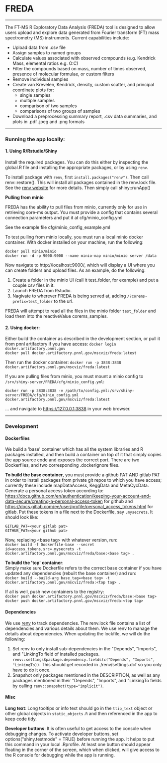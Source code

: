 # FREDA

***

The FT-MS R Exploratory Data Analysis (FREDA) tool is designed to allow users upload and explore data generated from Fourier transform (FT) mass spectrometry (MS) instruments. Current capabilities include:

* Upload data from .csv file  
* Assign samples to named groups
* Calculate values associated with observed compounds (e.g. Kendrick Mass, elemental ratios e.g. O:C)
* Filter the compounds based on mass, number of times observed, presence of molecular formulae, or custom filters
* Remove individual samples
* Create van Krevelen, Kendrick, density, custom scatter, and principal coordinate plots for:  
  * single samples
  * multiple samples
  * comparison of two samples
  * comparisons of two groups of samples
* Download a preprocessing summary report, .csv data summaries, and plots in .pdf .jpeg and .png formats

***

### Running the app locally:

#### 1.  Using R/Rstudio/Shiny
Install the required packages.  You can do this either by inspecting the global.R file and installing the appropriate packages, or by using `renv`.

To install package with `renv`, first `install.packages("renv")`.  Then call renv::restore().  This will install all packages contained in the renv.lock file.  See the [renv website](https://rstudio.github.io/renv/articles/renv.html) for more details.
Then simply call shiny::runApp()

**Pulling from minio**

FREDA has the ability to pull files from minio, currently only for use in retrieving core-ms output.  You must provide a config that contains several connection parameters and put it at cfg/minio_config.yml

See the example file cfg/minio_config_example.yml

To test pulling from minio locally, you must run a local minio docker container.  With docker installed on your machine,
run the following:

`docker pull minio/minio`  
`docker run -d -p 9000:9000 --name minio-map minio/minio server /data`

Now navigate to http://localhost:9000/, which will display a UI where you can create folders and upload files.  As an
example, do the following:

1.  Create a folder in the minio UI (call it test_folder, for example) and put a couple csv files in it.
2.  Launch FREDA from Rstudio.  
3.  Nagivate to wherever FREDA is being served at, adding `/?corems-prefix=test_folder` to the url.

FREDA will attempt to read all the files in the minio folder `test_folder` and load them into the reactiveValue 
corems_samples.

#### 2.  Using docker:

Either build the container as described in the development section, or pull it from pnnl artifactory if you have access:
`docker login docker.artifactory.pnnl.gov`  
`docker pull docker.artifactory.pnnl.gov/mscviz/freda:latest`

Then run the docker container:  `docker run -p 3838:3838 docker.artifactory.pnnl.gov/mscviz/freda:latest`  

If you are pulling files from minio, you must mount a minio config to `/srv/shiny-server/FREDA/cfg/minio_config.yml`:

`docker run -p 3838:3838 -v /path/to/config.yml:/srv/shiny-server/FREDA/cfg/minio_config.yml docker.artifactory.pnnl.gov/mscviz/freda:latest`  

... and navigate to https://127.0.0.1:3838 in your web browser.

***

### **Development**

#### **Dockerfiles**

We build a 'base' container which has all the system libraries and R packages installed, and then build a container on top of it that simply copies the app source code and exposes the correct port.  There are two Dockerfiles, and two corresponding .dockerignore files.

**To build the base container**, you must provide a github PAT AND gitlab PAT in order to install packages from private git repos to which you have access; currently these include mapDataAccess, KeggData and MetaCycData. Generate a personal access token according to:  https://docs.github.com/en/authentication/keeping-your-account-and-data-secure/creating-a-personal-access-token for github and https://docs.gitlab.com/ee/user/profile/personal_access_tokens.html for gitlab.  Put these tokens in a file next to the Dockerfile, say `.mysecrets`.  It should look like:

```
GITLAB_PAT=<your gitlab pat>  
GITHUB_PAT=<your github pat>
```

Now, replacing &lt;base tag&gt; with whatever version, run:  
`docker build -f Dockerfile-base --secret id=access_tokens,src=.mysecrets -t docker.artifactory.pnnl.gov/mscviz/freda/base:<base tag> .`

**To build the 'top' container**:  
Simply make sure Dockerfile refers to the correct base container if you have updated any dependencies (rebuilt the base container) and run:  
`docker build --build-arg base_tag=<base tag> -t docker.artifactory.pnnl.gov/mscviz/freda:<top tag> .`

If all is well, push new containers to the registry:  
`docker push docker.artifactory.pnnl.gov/mscviz/freda/base:<base tag>`  
`docker push docker.artifactory.pnnl.gov/mscviz/freda:<top tag>`

#### **Dependencies**

We use [renv](https://rstudio.github.io/renv/articles/renv.html) to track dependencies.  The renv.lock file contains a list of dependencies and various details about them.  We use renv to manage the details about dependencies.  When updating the lockfile, we will do the following:

1.  Set renv to only install sub-dependencies in the "Depends", "Imports", and "LinkingTo field of installed packages. `renv::settings$package.dependency.fields(c("Depends", "Imports", "LinkingTo))`.  This should get recorded in ./renv/settings.dcf so you only have to do it once.
2.  Snapshot only packages mentioned in the DESCRIPTION, as well as any packages mentioned in their "Depends", "Imports", and "LinkingTo fields by calling `renv::snapshot(type="implicit")`.

#### **Misc**

**Long text**:  Long tooltips or info text should go in the `ttip_text` object or other global objects in `static_objects.R` and then referenced in the app to keep code tidy.

**Developer buttons**:  It is often useful to get access to the console when debugging changes.  To activate developer buttons, set options("shiny.testmode" = TRUE) before running the app.  It helps to put this command in your local .Rprofile.  At least one button should appear floating in the corner of the screen, which when clicked, will give access to the R console for debugging while the app is running.
